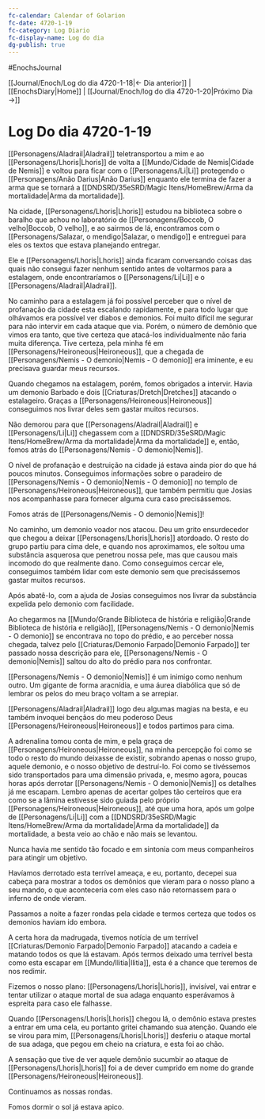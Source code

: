 ```yaml
---
fc-calendar: Calendar of Golarion
fc-date: 4720-1-19
fc-category: Log Diario
fc-display-name: Log do dia
dg-publish: true
---
```

#EnochsJournal 

[[Journal/Enoch/Log do dia 4720-1-18|<- Dia anterior]] | [[EnochsDiary|Home]] | [[Journal/Enoch/log do dia 4720-1-20|Próximo Dia ->]]

# Log Do dia 4720-1-19
[[Personagens/Aladrail|Aladrail]] teletransportou a mim e ao [[Personagens/Lhoris|Lhoris]] de volta a [[Mundo/Cidade de Nemis|Cidade de Nemis]] e voltou para ficar com o [[Personagens/Li|Li]] protegendo o [[Personagens/Anão Darius|Anão Darius]] enquanto ele termina de fazer a arma que se tornará a [[DNDSRD/35eSRD/Magic Itens/HomeBrew/Arma da mortalidade|Arma da mortalidade]].

Na cidade, [[Personagens/Lhoris|Lhoris]] estudou na biblioteca sobre o baralho que achou no laboratório de [[Personagens/Boccob, O velho|Boccob, O velho]], e ao sairmos de lá, encontramos com o [[Personagens/Salazar, o mendigo|Salazar, o mendigo]] e entreguei para eles os textos que estava planejando entregar.

Ele e [[Personagens/Lhoris|Lhoris]] ainda ficaram conversando coisas das quais não consegui fazer nenhum sentido antes de voltarmos para a estalagem, onde encontraríamos o [[Personagens/Li|Li]] e o [[Personagens/Aladrail|Aladrail]].

No caminho para a estalagem já foi possível perceber que o nível de profanação da cidade esta escalando rapidamente, e para todo lugar que olhávamos era possível ver diabos e demonios. Foi muito difícil me segurar para não intervir em cada ataque que via. Porém, o número de demônio que vimos era tanto, que tive certeza que atacá-los individualmente não faria muita diferença. Tive certeza, pela minha fé em [[Personagens/Heironeous|Heironeous]], que a chegada de [[Personagens/Nemis - O demonio|Nemis - O demonio]] era iminente, e eu precisava guardar meus recursos.

Quando chegamos na estalagem, porém, fomos obrigados a intervir. Havia um demonio Barbado e dois [[Criaturas/Dretch|Dretches]] atacando o estalageiro. Graças a [[Personagens/Heironeous|Heironeous]] conseguimos nos livrar deles sem gastar muitos recursos.

Não demorou para que [[Personagens/Aladrail|Aladrail]] e [[Personagens/Li|Li]] chegassem com a [[DNDSRD/35eSRD/Magic Itens/HomeBrew/Arma da mortalidade|Arma da mortalidade]] e, então, fomos atrás do [[Personagens/Nemis - O demonio|Nemis]].

O nível de profanação e destruição na cidade já estava ainda pior do que há poucos minutos.
Conseguimos informações sobre o paradeiro de [[Personagens/Nemis - O demonio|Nemis - O demonio]] no templo de [[Personagens/Heironeous|Heironeous]], que também permitiu que Josias nos acompanhasse para fornecer alguma cura caso precisássemos.

Fomos atrás de [[Personagens/Nemis - O demonio|Nemis]]!

No caminho, um demonio voador nos atacou.
Deu um grito ensurdecedor que chegou a deixar [[Personagens/Lhoris|Lhoris]] atordoado. O resto do grupo partiu para cima dele, e quando nos aproximamos, ele soltou uma substância asquerosa que penetrou nossa pele, mas que causou mais incomodo do que realmente dano.
Como conseguimos cercar ele, conseguimos também lidar com este demonio sem que precisássemos gastar muitos recursos.

Após abatê-lo, com a ajuda de Josias conseguimos nos livrar da substância expelida pelo demonio com facilidade.

Ao chegarmos na [[Mundo/Grande Biblioteca de história e religião|Grande Biblioteca de história e religião]], [[Personagens/Nemis - O demonio|Nemis - O demonio]] se encontrava no topo do prédio, e ao perceber nossa chegada, talvez pelo [[Criaturas/Demonio Farpado|Demonio Farpado]] ter passado nossa descrição para ele, [[Personagens/Nemis - O demonio|Nemis]] saltou do alto do prédio para nos confrontar.

[[Personagens/Nemis - O demonio|Nemis]] é um inimigo como nenhum outro. Um gigante de forma aracnídia, e uma áurea diabólica que só de lembrar os pelos do meu braço voltam a se arrepiar.

[[Personagens/Aladrail|Aladrail]] logo deu algumas magias na besta, e eu também invoquei bençãos do meu poderoso Deus [[Personagens/Heironeous|Heironeous]] e todos partimos para cima.

A adrenalina tomou conta de mim, e pela graça de [[Personagens/Heironeous|Heironeous]], na minha percepção foi como se todo o resto do mundo deixasse de existir, sobrando apenas o nosso grupo, aquele demonio, e o nosso objetivo de destruí-lo. Foi como se tivéssemos sido transportados para uma dimensão privada, e, mesmo agora, poucas horas após derrotar [[Personagens/Nemis - O demonio|Nemis]] os detalhes já me escapam. Lembro apenas de acertar golpes tão certeiros que era como se a lâmina estivesse sido guiada pelo próprio [[Personagens/Heironeous|Heironeous]], até que uma hora, após um golpe de [[Personagens/Li|Li]] com a [[DNDSRD/35eSRD/Magic Itens/HomeBrew/Arma da mortalidade|Arma da mortalidade]] da mortalidade, a besta veio ao chão e não mais se levantou.

Nunca havia me sentido tão focado e em sintonia com meus companheiros para atingir um objetivo. 

Havíamos derrotado esta terrível ameaça, e eu, portanto, decepei sua cabeça para mostrar a todos os demônios que vieram para o nosso plano a seu mando, o que aconteceria com eles caso não retornassem para o inferno de onde vieram.

Passamos a noite a fazer rondas pela cidade e termos certeza que todos os demonios haviam ido embora.

A certa hora da madrugada, tivemos notícia de um terrível [[Criaturas/Demonio Farpado|Demonio Farpado]] atacando a cadeia e matando todos os que lá estavam. Após termos deixado uma terrível besta como esta escapar em [[Mundo/Ilitia|Ilitia]], esta é a chance que teremos de nos redimir.

Fizemos o nosso plano: [[Personagens/Lhoris|Lhoris]], invisível, vai entrar e tentar utilizar o ataque mortal de sua adaga enquanto esperávamos à espreita para caso ele falhasse.

Quando [[Personagens/Lhoris|Lhoris]] chegou lá, o demônio estava prestes a entrar em uma cela, eu portanto gritei chamando sua atenção.
Quando ele se virou para mim, [[Personagens/Lhoris|Lhoris]] desferiu o ataque mortal de sua adaga, que pegou em cheio na criatura, e esta foi ao chão.

A sensação que tive de ver aquele demônio sucumbir ao ataque de [[Personagens/Lhoris|Lhoris]] foi a de dever cumprido em nome do grande [[Personagens/Heironeous|Heironeous]].

Continuamos as nossas rondas.

Fomos dormir o sol já estava apico.
